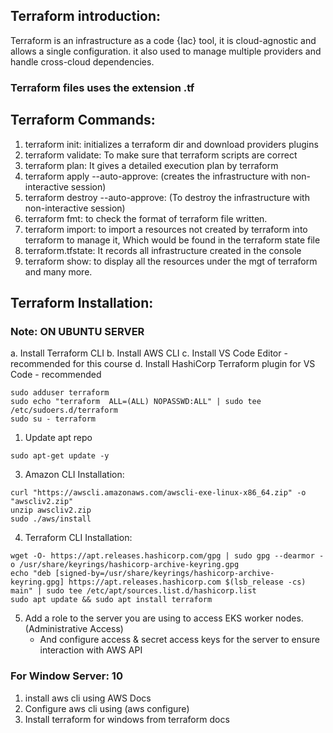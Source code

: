 ## Terraform introduction:
 Terraform is an infrastructure as a code {Iac} tool, it is cloud-agnostic and allows a single configuration. it also used to manage multiple providers and handle cross-cloud dependencies.

### Terraform files uses the extension .tf

## Terraform Commands:
  1. terraform init: initializes a terraform dir and download providers plugins
  2. terraform validate: To make sure that terraform scripts are correct
  3. terraform plan: It gives a detailed execution plan by terraform
  4. terraform apply --auto-approve:  (creates the infrastructure with non-interactive session)
  5. terraform destroy --auto-approve: (To destroy the infrastructure with non-interactive session)
  6. terraform fmt: to check the format of terraform file written.
  7. terraform import:  to import a resources not created by terraform into terraform to manage it, Which would be found in the terraform state file
  8. terraform.tfstate: It records all infrastructure created in the console
  9. terraform show: to display all the resources under the mgt of terraform and many more.

## Terraform Installation:
### Note: ON UBUNTU SERVER

a. Install Terraform CLI
b. Install AWS CLI
c. Install VS Code Editor - recommended for this course
d. Install HashiCorp Terraform plugin for VS Code - recommended  

```
sudo adduser terraform
sudo echo "terraform  ALL=(ALL) NOPASSWD:ALL" | sudo tee /etc/sudoers.d/terraform
sudo su - terraform
```

1. Update apt repo
```
sudo apt-get update -y
```

3. Amazon CLI Installation:
```
curl "https://awscli.amazonaws.com/awscli-exe-linux-x86_64.zip" -o "awscliv2.zip"
unzip awscliv2.zip
sudo ./aws/install
```

4. Terraform CLI Installation:
```
wget -O- https://apt.releases.hashicorp.com/gpg | sudo gpg --dearmor -o /usr/share/keyrings/hashicorp-archive-keyring.gpg
echo "deb [signed-by=/usr/share/keyrings/hashicorp-archive-keyring.gpg] https://apt.releases.hashicorp.com $(lsb_release -cs) main" | sudo tee /etc/apt/sources.list.d/hashicorp.list
sudo apt update && sudo apt install terraform
```

5. Add a role to the server you are using to access EKS worker nodes. (Administrative Access)
   - And configure access & secret access keys for the server to ensure interaction with AWS API

### For Window Server: 10
1. install aws cli using AWS Docs
2. Configure aws cli using (aws configure)
3. Install terraform for windows from terraform docs


